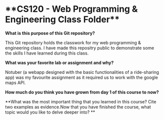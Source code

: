 <h1>**CS120 - Web Programming & Engineering Class Folder**</h1>

**What is this purpose of this Git repository?**


  This Git repository holds the classwork for my web programming & engineering class. I have made this repositry public to demonstrate some the skills I have learned during this class. 
  
  
**What was your favorite lab or assignment and why?**


  Notuber (a webapp designed with the basic functionalities of a ride-sharing app) was my favourite assignment as it required us to work with the google maps API. 
  
  
**How much do you think you have grown from day 1 of this course to now?**


**What was the most important thing that you learned in this course? Cite two examples as evidence.Now that you have finished the course, what topic would you like to delve deeper into? **
